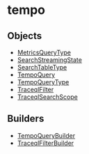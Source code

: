 # <span class="badge package-variant-dataquery"></span> tempo

## Objects

 * <span class="badge object-type-enum"></span> [MetricsQueryType](./object-MetricsQueryType.md)
 * <span class="badge object-type-enum"></span> [SearchStreamingState](./object-SearchStreamingState.md)
 * <span class="badge object-type-enum"></span> [SearchTableType](./object-SearchTableType.md)
 * <span class="badge object-type-interface"></span> [TempoQuery](./object-TempoQuery.md)
 * <span class="badge object-type-enum"></span> [TempoQueryType](./object-TempoQueryType.md)
 * <span class="badge object-type-interface"></span> [TraceqlFilter](./object-TraceqlFilter.md)
 * <span class="badge object-type-enum"></span> [TraceqlSearchScope](./object-TraceqlSearchScope.md)
## Builders

 * <span class="badge builder"></span> [TempoQueryBuilder](./builder-TempoQueryBuilder.md)
 * <span class="badge builder"></span> [TraceqlFilterBuilder](./builder-TraceqlFilterBuilder.md)
